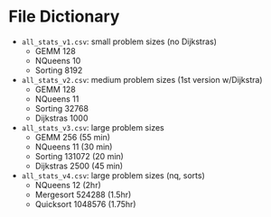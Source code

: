 # File Dictionary

- `all_stats_v1.csv`: small problem sizes (no Dijkstras)
    - GEMM 128
    - NQueens 10
    - Sorting 8192
- `all_stats_v2.csv`: medium problem sizes (1st version w/Dijkstra)
    - GEMM 128
    - NQueens 11
    - Sorting 32768
    - Dijkstras 1000
- `all_stats_v3.csv`: large problem sizes
    - GEMM 256 (55 min)
    - NQueens 11 (30 min)
    - Sorting 131072 (20 min)
    - Dijkstras 2500 (45 min)
- `all_stats_v4.csv`: large problem sizes (nq, sorts)
    - NQueens 12 (2hr)
    - Mergesort 524288 (1.5hr)
    - Quicksort 1048576 (1.75hr)

